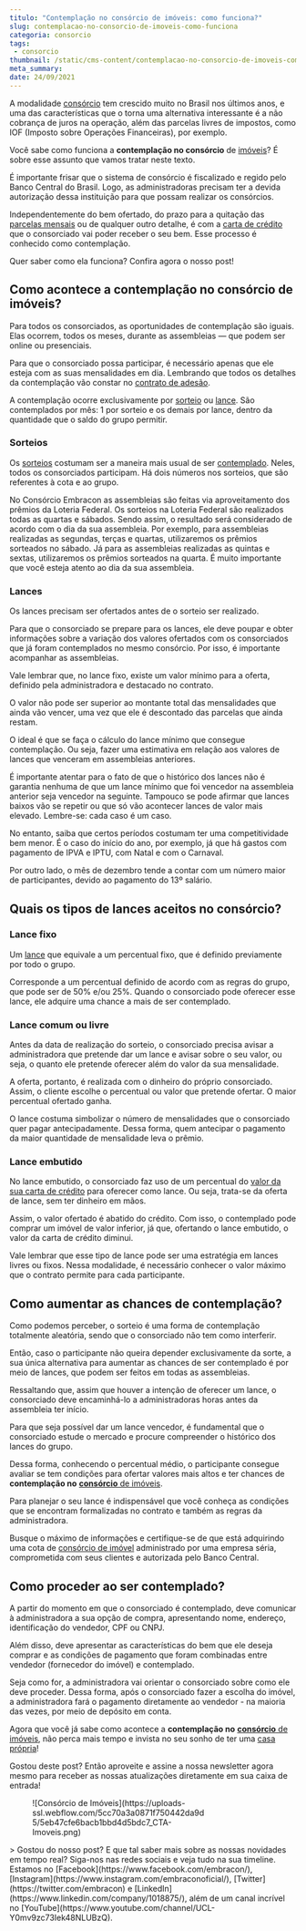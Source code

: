 ```yaml
---
titulo: "Contemplação no consórcio de imóveis: como funciona?"
slug: contemplacao-no-consorcio-de-imoveis-como-funciona
categoria: consorcio
tags:
 - consorcio
thumbnail: /static/cms-content/contemplacao-no-consorcio-de-imoveis-como-funciona.jpg
meta_summary: 
date: 24/09/2021
---
```

A modalidade [consórcio](https://www.embracon.com.br/conhecaoconsorcio/o-que-e-consorcio) tem crescido muito no Brasil nos últimos anos, e uma das características que o torna uma alternativa interessante é a não cobrança de juros na operação, além das parcelas livres de impostos, como IOF (Imposto sobre Operações Financeiras), por exemplo.

Você sabe como funciona a **contemplação no consórcio** de [imóveis](https://www.embracon.com.br/consorcio-de-imoveis)? É sobre esse assunto que vamos tratar neste texto.

É importante frisar que o sistema de consórcio é fiscalizado e regido pelo Banco Central do Brasil. Logo, as administradoras precisam ter a devida autorização dessa instituição para que possam realizar os consórcios.

Independentemente do bem ofertado, do prazo para a quitação das [parcelas mensais](https://www.embracon.com.br/conhecaoconsorcio/as-parcelas-mensais-podem-ser-reajustadas) ou de qualquer outro detalhe, é com a [carta de crédito](https://www.embracon.com.br/blog/o-que-voce-precisa-saber-sobre-a-carta-de-credito-de-consorcios) que o consorciado vai poder receber o seu bem. Esse processo é conhecido como contemplação.

Quer saber como ela funciona? Confira agora o nosso post!

Como acontece a contemplação no consórcio de imóveis?
-----------------------------------------------------

Para todos os consorciados, as oportunidades de contemplação são iguais. Elas ocorrem, todos os meses, durante as assembleias — que podem ser online ou presenciais.

Para que o consorciado possa participar, é necessário apenas que ele esteja com as suas mensalidades em dia. Lembrando que todos os detalhes da contemplação vão constar no [contrato de adesão](https://www.embracon.com.br/blog/saiba-o-que-avaliar-antes-de-assinar-um-contrato-de-consorcio).

A contemplação ocorre exclusivamente por [sorteio](https://www.embracon.com.br/conhecaoconsorcio/como-sao-realizados-os-sorteios-nas-assembleias) ou [lance](https://www.embracon.com.br/conhecaoconsorcio/como-ofertar-um-lance). São contemplados por mês: 1 por sorteio e os demais por lance, dentro da quantidade que o saldo do grupo permitir.

### Sorteios

Os [sorteios](https://www.embracon.com.br/conhecaoconsorcio/como-fico-sabendo-o-resultado-da-assembleia) costumam ser a maneira mais usual de ser [contemplado](https://www.embracon.com.br/conhecaoconsorcio/como-faco-para-ser-contemplado). Neles, todos os consorciados participam. Há dois números nos sorteios, que são referentes à cota e ao grupo.

No Consórcio Embracon as assembleias são feitas via aproveitamento dos prêmios da Loteria Federal. Os sorteios na Loteria Federal são realizados todas as quartas e sábados. Sendo assim, o resultado será considerado de acordo com o dia da sua assembleia. Por exemplo, para assembleias realizadas as segundas, terças e quartas, utilizaremos os prêmios sorteados no sábado. Já para as assembleias realizadas as quintas e sextas, utilizaremos os prêmios sorteados na quarta. É muito importante que você esteja atento ao dia da sua assembleia.

### Lances

Os lances precisam ser ofertados antes de o sorteio ser realizado.

Para que o consorciado se prepare para os lances, ele deve poupar e obter informações sobre a variação dos valores ofertados com os consorciados que já foram contemplados no mesmo consórcio. Por isso, é importante acompanhar as assembleias.

Vale lembrar que, no lance fixo, existe um valor mínimo para a oferta, definido pela administradora e destacado no contrato.

O valor não pode ser superior ao montante total das mensalidades que ainda vão vencer, uma vez que ele é descontado das parcelas que ainda restam.

O ideal é que se faça o cálculo do lance mínimo que consegue contemplação. Ou seja, fazer uma estimativa em relação aos valores de lances que venceram em assembleias anteriores.

É importante atentar para o fato de que o histórico dos lances não é garantia nenhuma de que um lance mínimo que foi vencedor na assembleia anterior seja vencedor na seguinte. Tampouco se pode afirmar que lances baixos vão se repetir ou que só vão acontecer lances de valor mais elevado. Lembre-se: cada caso é um caso.

No entanto, saiba que certos períodos costumam ter uma competitividade bem menor. É o caso do início do ano, por exemplo, já que há gastos com pagamento de IPVA e IPTU, com Natal e com o Carnaval.

Por outro lado, o mês de dezembro tende a contar com um número maior de participantes, devido ao pagamento do 13º salário.

Quais os tipos de lances aceitos no consórcio?
----------------------------------------------

### Lance fixo

Um [lance](https://www.embracon.com.br/blog/como-fazer-oferta-de-lance-em-consorcio) que equivale a um percentual fixo, que é definido previamente por todo o grupo.

Corresponde a um percentual definido de acordo com as regras do grupo, que pode ser de 50% e/ou 25%. Quando o consorciado pode oferecer esse lance, ele adquire uma chance a mais de ser contemplado.

### Lance comum ou livre

Antes da data de realização do sorteio, o consorciado precisa avisar a administradora que pretende dar um lance e avisar sobre o seu valor, ou seja, o quanto ele pretende oferecer além do valor da sua mensalidade.

A oferta, portanto, é realizada com o dinheiro do próprio consorciado. Assim, o cliente escolhe o percentual ou valor que pretende ofertar. O maior percentual ofertado ganha.

O lance costuma simbolizar o número de mensalidades que o consorciado quer pagar antecipadamente. Dessa forma, quem antecipar o pagamento da maior quantidade de mensalidade leva o prêmio.

### Lance embutido

No lance embutido, o consorciado faz uso de um percentual do [valor da sua carta de crédito](https://www.embracon.com.br/conhecaoconsorcio/o-que-e-carta-de-credito) para oferecer como lance. Ou seja, trata-se da oferta de lance, sem ter dinheiro em mãos.

Assim, o valor ofertado é abatido do crédito. Com isso, o contemplado pode comprar um imóvel de valor inferior, já que, ofertando o lance embutido, o valor da carta de crédito diminui.

Vale lembrar que esse tipo de lance pode ser uma estratégia em lances livres ou fixos. Nessa modalidade, é necessário conhecer o valor máximo que o contrato permite para cada participante.

Como aumentar as chances de contemplação?
-----------------------------------------

Como podemos perceber, o sorteio é uma forma de contemplação totalmente aleatória, sendo que o consorciado não tem como interferir.

Então, caso o participante não queira depender exclusivamente da sorte, a sua única alternativa para aumentar as chances de ser contemplado é por meio de lances, que podem ser feitos em todas as assembleias.

Ressaltando que, assim que houver a intenção de oferecer um lance, o consorciado deve encaminhá-lo a administradoras horas antes da assembleia ter início.

Para que seja possível dar um lance vencedor, é fundamental que o consorciado estude o mercado e procure compreender o histórico dos lances do grupo.

Dessa forma, conhecendo o percentual médio, o participante consegue avaliar se tem condições para ofertar valores mais altos e ter chances de **contemplação no** [**consórcio** de imóveis](https://www.embracon.com.br/consorcio-de-imoveis).

Para planejar o seu lance é indispensável que você conheça as condições que se encontram formalizadas no contrato e também as regras da administradora.

Busque o máximo de informações e certifique-se de que está adquirindo uma cota de [consórcio de imóvel](https://www.embracon.com.br/blog/6-coisas-contratar-consorcio-de-imoveis) administrado por uma empresa séria, comprometida com seus clientes e autorizada pelo Banco Central.

Como proceder ao ser contemplado?
---------------------------------

A partir do momento em que o consorciado é contemplado, deve comunicar à administradora a sua opção de compra, apresentando nome, endereço, identificação do vendedor, CPF ou CNPJ.

Além disso, deve apresentar as características do bem que ele deseja comprar e as condições de pagamento que foram combinadas entre vendedor (fornecedor do imóvel) e contemplado.

Seja como for, a administradora vai orientar o consorciado sobre como ele deve proceder. Dessa forma, após o consorciado fazer a escolha do imóvel, a administradora fará o pagamento diretamente ao vendedor - na maioria das vezes, por meio de depósito em conta.

Agora que você já sabe como acontece a **contemplação no** [**consórcio** de imóveis](https://www.embracon.com.br/blog/como-funciona-consorcio-de-imoveis), não perca mais tempo e invista no seu sonho de ter uma [casa própria](https://www.embracon.com.br/blog/15-duvidas-sobre-consorcio-de-imoveis)!

Gostou deste post? Então aproveite e assine a nossa newsletter agora mesmo para receber as nossas atualizações diretamente em sua caixa de entrada!

<figure class="w-richtext-figure-type-image w-richtext-align-center" style="max-width:310px"><div>![Consórcio de Imóveis](https://uploads-ssl.webflow.com/5cc70a3a0871f750442da9d5/5eb47cfe6bacb1bbd4d5bdc7_CTA-Imoveis.png)</div></figure>> Gostou do nosso post? E que tal saber mais sobre as nossas novidades em tempo real? Siga-nos nas redes sociais e veja tudo na sua timeline. Estamos no [Facebook](https://www.facebook.com/embracon/), [Instagram](https://www.instagram.com/embraconoficial/), [Twitter](https://twitter.com/embracon) e [LinkedIn](https://www.linkedin.com/company/1018875/), além de um canal incrível no [YouTube](https://www.youtube.com/channel/UCL-Y0mv9zc73Iek48NLUBzQ).

